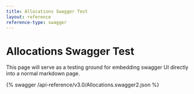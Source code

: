 ```yaml
---
title: Allocations Swagger Test
layout: reference
reference-type: swagger
---
```


# Allocations Swagger Test
This page will serve as a testing ground for embedding swagger UI directly into a normal markdown page.

{% swagger /api-reference/v3.0/Allocations.swagger2.json %}
